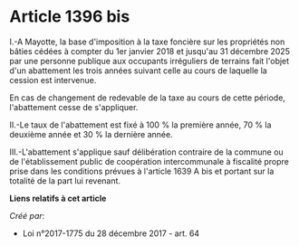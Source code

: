# Article 1396 bis

I.-A Mayotte, la base d'imposition à la taxe foncière sur les propriétés non bâties cédées à compter du 1er janvier 2018 et
jusqu'au 31 décembre 2025 par une personne publique aux occupants irréguliers de terrains fait l'objet d'un abattement les
trois années suivant celle au cours de laquelle la cession est intervenue.

En cas de changement de redevable de la taxe au cours de cette période, l'abattement cesse de s'appliquer.

II.-Le taux de l'abattement est fixé à 100 % la première année, 70 % la deuxième année et 30 % la dernière année.

III.-L'abattement s'applique sauf délibération contraire de la commune ou de l'établissement public de coopération
intercommunale à fiscalité propre prise dans les conditions prévues à l'article 1639 A bis et portant sur la totalité de la
part lui revenant.

**Liens relatifs à cet article**

_Créé par_:

  - Loi n°2017-1775 du 28 décembre 2017 - art. 64

